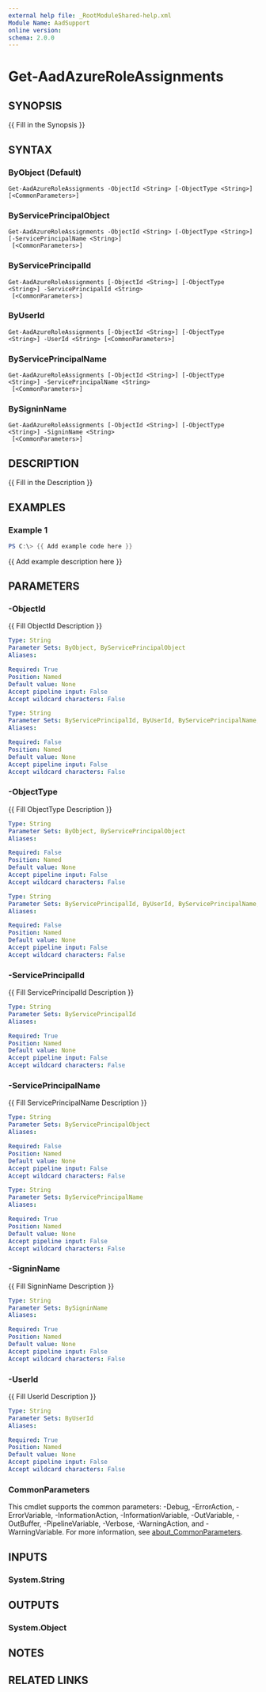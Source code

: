 ```yaml
---
external help file: _RootModuleShared-help.xml
Module Name: AadSupport
online version:
schema: 2.0.0
---
```


# Get-AadAzureRoleAssignments

## SYNOPSIS
{{ Fill in the Synopsis }}

## SYNTAX

### ByObject (Default)
```
Get-AadAzureRoleAssignments -ObjectId <String> [-ObjectType <String>] [<CommonParameters>]
```

### ByServicePrincipalObject
```
Get-AadAzureRoleAssignments -ObjectId <String> [-ObjectType <String>] [-ServicePrincipalName <String>]
 [<CommonParameters>]
```

### ByServicePrincipalId
```
Get-AadAzureRoleAssignments [-ObjectId <String>] [-ObjectType <String>] -ServicePrincipalId <String>
 [<CommonParameters>]
```

### ByUserId
```
Get-AadAzureRoleAssignments [-ObjectId <String>] [-ObjectType <String>] -UserId <String> [<CommonParameters>]
```

### ByServicePrincipalName
```
Get-AadAzureRoleAssignments [-ObjectId <String>] [-ObjectType <String>] -ServicePrincipalName <String>
 [<CommonParameters>]
```

### BySigninName
```
Get-AadAzureRoleAssignments [-ObjectId <String>] [-ObjectType <String>] -SigninName <String>
 [<CommonParameters>]
```

## DESCRIPTION
{{ Fill in the Description }}

## EXAMPLES

### Example 1
```powershell
PS C:\> {{ Add example code here }}
```

{{ Add example description here }}

## PARAMETERS

### -ObjectId
{{ Fill ObjectId Description }}

```yaml
Type: String
Parameter Sets: ByObject, ByServicePrincipalObject
Aliases:

Required: True
Position: Named
Default value: None
Accept pipeline input: False
Accept wildcard characters: False
```

```yaml
Type: String
Parameter Sets: ByServicePrincipalId, ByUserId, ByServicePrincipalName, BySigninName
Aliases:

Required: False
Position: Named
Default value: None
Accept pipeline input: False
Accept wildcard characters: False
```

### -ObjectType
{{ Fill ObjectType Description }}

```yaml
Type: String
Parameter Sets: ByObject, ByServicePrincipalObject
Aliases:

Required: False
Position: Named
Default value: None
Accept pipeline input: False
Accept wildcard characters: False
```

```yaml
Type: String
Parameter Sets: ByServicePrincipalId, ByUserId, ByServicePrincipalName, BySigninName
Aliases:

Required: False
Position: Named
Default value: None
Accept pipeline input: False
Accept wildcard characters: False
```

### -ServicePrincipalId
{{ Fill ServicePrincipalId Description }}

```yaml
Type: String
Parameter Sets: ByServicePrincipalId
Aliases:

Required: True
Position: Named
Default value: None
Accept pipeline input: False
Accept wildcard characters: False
```

### -ServicePrincipalName
{{ Fill ServicePrincipalName Description }}

```yaml
Type: String
Parameter Sets: ByServicePrincipalObject
Aliases:

Required: False
Position: Named
Default value: None
Accept pipeline input: False
Accept wildcard characters: False
```

```yaml
Type: String
Parameter Sets: ByServicePrincipalName
Aliases:

Required: True
Position: Named
Default value: None
Accept pipeline input: False
Accept wildcard characters: False
```

### -SigninName
{{ Fill SigninName Description }}

```yaml
Type: String
Parameter Sets: BySigninName
Aliases:

Required: True
Position: Named
Default value: None
Accept pipeline input: False
Accept wildcard characters: False
```

### -UserId
{{ Fill UserId Description }}

```yaml
Type: String
Parameter Sets: ByUserId
Aliases:

Required: True
Position: Named
Default value: None
Accept pipeline input: False
Accept wildcard characters: False
```

### CommonParameters
This cmdlet supports the common parameters: -Debug, -ErrorAction, -ErrorVariable, -InformationAction, -InformationVariable, -OutVariable, -OutBuffer, -PipelineVariable, -Verbose, -WarningAction, and -WarningVariable. For more information, see [about_CommonParameters](http://go.microsoft.com/fwlink/?LinkID=113216).

## INPUTS

### System.String

## OUTPUTS

### System.Object
## NOTES

## RELATED LINKS
